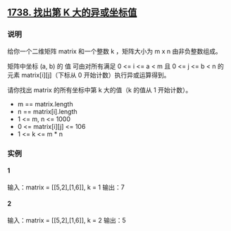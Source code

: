 ## [1738. 找出第 K 大的异或坐标值](https://leetcode-cn.com/problems/find-kth-largest-xor-coordinate-value/)

### 说明
给你一个二维矩阵 matrix 和一个整数 k ，矩阵大小为 m x n 由非负整数组成。

矩阵中坐标 (a, b) 的 值 可由对所有满足 0 <= i <= a < m 且 0 <= j <= b < n 的元素 matrix[i][j]（下标从 0 开始计数）执行异或运算得到。

请你找出 matrix 的所有坐标中第 k 大的值（k 的值从 1 开始计数）。

* m == matrix.length
* n == matrix[i].length
* 1 <= m, n <= 1000
* 0 <= matrix[i][j] <= 106
* 1 <= k <= m * n

### 实例
#### 1
输入：matrix = [[5,2],[1,6]], k = 1
输出：7

#### 2
输入：matrix = [[5,2],[1,6]], k = 2
输出：5